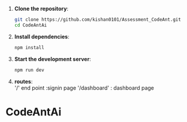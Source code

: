 

1. **Clone the repository**:  
   ```bash  
   git clone https://github.com/kishan0101/Assessment_CodeAnt.git
   cd CodeAntAi
   ```  

2. **Install dependencies**:  
   ```bash  
   npm install  
   ```  

3. **Start the development server**:  
   ```bash  
   npm run dev  
   ```  
4. **routes**:  
   '/' end point :signin page
    '/dashboard' : dashboard page
# CodeAntAi
